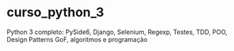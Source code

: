 # curso_python_3
Python 3 completo: PySide6, Django, Selenium, Regexp, Testes, TDD, POO, Design Patterns GoF, algoritmos e programação
